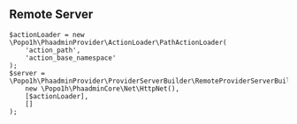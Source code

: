 ## Remote Server ##

    $actionLoader = new \Popo1h\PhaadminProvider\ActionLoader\PathActionLoader(
        'action_path',
        'action_base_namespace'
    );
    $server = \Popo1h\PhaadminProvider\ProviderServerBuilder\RemoteProviderServerBuilder::buildServer(
        new \Popo1h\PhaadminCore\Net\HttpNet(),
        [$actionLoader],
        []
    );